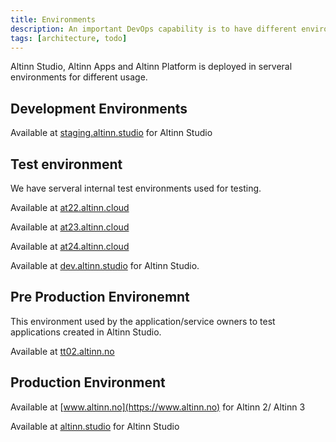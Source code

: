 ```yaml
---
title: Environments
description: An important DevOps capability is to have different environments to deploy the different solutions part of the Altinn 3 platform.
tags: [architecture, todo]
---
```


Altinn Studio, Altinn Apps and Altinn Platform is deployed in serveral environments for different usage.

## Development Environments

Available at [staging.altinn.studio](https://staging.altinn.studio) for Altinn Studio

## Test environment

We have serveral internal test environments used for testing.

Available at [at22.altinn.cloud](https://ttd.apps.at22.altinn.cloud/)

Available at [at23.altinn.cloud](https://ttd.apps.at23.altinn.cloud/)

Available at [at24.altinn.cloud](https://ttd.apps.at24.altinn.cloud/)

Available at [dev.altinn.studio](https://dev.altinn.studio) for Altinn Studio.

## Pre Production Environemnt

This environment used by the application/service owners to test applications created in Altinn Studio.

Available at [tt02.altinn.no](https://tt02.altinn.no)

## Production Environment

Available at [www.altinn.no](https://www.altinn.no) for Altinn 2/ Altinn 3

Available at [altinn.studio](https://altinn.studio) for Altinn Studio

